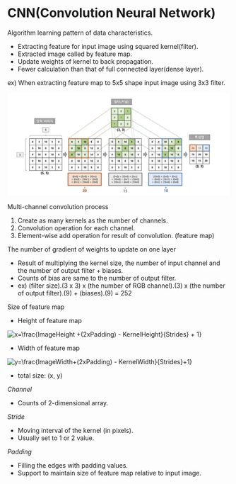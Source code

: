 # CNN(Convolution Neural Network)
Algorithm learning pattern of data characteristics.
 - Extracting feature for input image using squared kernel(filter).
 - Extracted image called by feature map.
 - Update weights of kernel to back propagation.
 - Fewer calculation than that of full connected layer(dense layer).

ex) When extracting feature map to 5x5 shape input image using 3x3 filter.

![convolution example img](https://github.com/mKangSH/real-time-mosaic-program/blob/main/2022-1/data/Convolution%20example.JPG)

Multi-channel convolution process
 1. Create as many kernels as the number of channels.
 2. Convolution operation for each channel.
 3. Element-wise add operation for result of convolution. (feature map)

The number of gradient of weights to update on one layer
 - Result of multiplying the kernel size, the number of input channel and the number of output filter + biases.
 - Counts of bias are same to the number of output filter.
 - ex) (filter size).(3 x 3) x (the number of RGB channel).(3) x (the number of output filter).(9) + (biases).(9) = 252

Size of feature map
 - Height of feature map
<img src="https://latex.codecogs.com/svg.image?{\color{Teal}&space;x=\frac{ImageHeight&plus;(2*Padding)-KernelHeight}{Strides}&plus;1}" title="x=\frac{ImageHeight +(2xPadding) - KernelHeight}{Strides} + 1}" />

 - Width of feature map
<img src="https://latex.codecogs.com/svg.image?{\color{Teal}&space;x=\frac{ImageWidth&plus;(2*Padding)-KernelWidth}{Strides}&plus;1}" title="y=\frac{ImageWidth+(2xPadding) - KernelWidth}{Strides}+1}" />

 - total size: (x, y)

_Channel_
 - Counts of 2-dimensional array.

_Stride_
 - Moving interval of the kernel (in pixels).
 - Usually set to 1 or 2 value.

_Padding_
 - Filling the edges with padding values.
 - Support to maintain size of feature map relative to input image.

